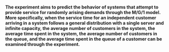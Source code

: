 #### The experiment aims to predict the behavior of systems that attempt to provide service for randomly arising demands through the M/G/1 model. More specifically, when the service time for an independent customer arriving in a system follows a general distribution with a single server and infinite capacity, the average number of customers in the system, the average time spent in the system, the average number of customers in the queue, and the average time spent in the queue of a customer can be examined through the experiment.
